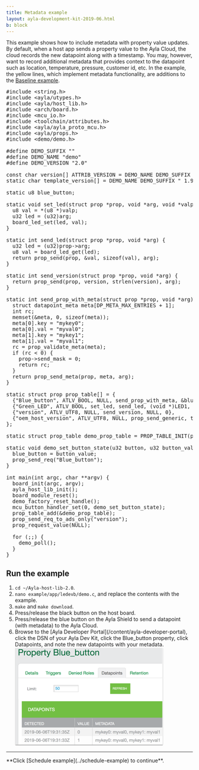 ```yaml
---
title: Metadata example
layout: ayla-development-kit-2019-06.html
b: block
---
```


This example shows how to include metadata with property value updates. By default, when a host app sends a property value to the Ayla Cloud, the cloud records the new datapoint along with a timestamp. You may, however, want to record additional metadata that provides context to the datapoint such as location, temperature, pressure, customer id, etc. In the example, the yellow lines, which implement metadata functionality, are additions to the [Baseline example](../baseline-example).

<pre class="numbered">
<span>#include &lt;string.h&gt;</span>
<span>#include &lt;ayla/utypes.h&gt;</span>
<span>#include &lt;ayla/host_lib.h&gt;</span>
<span>#include &lt;arch/board.h&gt;</span>
<span>#include &lt;mcu_io.h&gt;</span>
<span>#include &lt;toolchain/attributes.h&gt;</span>
<span>#include &lt;ayla/ayla_proto_mcu.h&gt;</span>
<span>#include &lt;ayla/props.h&gt;</span>
<span>#include &lt;demo/demo.h&gt;</span>
<span></span>
<span>#define DEMO_SUFFIX ""</span>
<span>#define DEMO_NAME "demo"</span>
<span>#define DEMO_VERSION "2.0"</span>
<span></span>
<span>const char version[] ATTRIB_VERSION = DEMO_NAME DEMO_SUFFIX " " DEMO_VERSION " " BUILD_VERSION;</span>
<span>static char template_version[] = DEMO_NAME DEMO_SUFFIX " 1.9";</span>
<span></span>
<span>static u8 blue_button;</span>
<span></span>
<span>static void set_led(struct prop &ast;prop, void &ast;arg, void &ast;valp, size_t len) {</span>
<span>  u8 val = &ast;(u8 &ast;)valp;</span>
<span>  u32 led = (u32)arg;</span>
<span>  board_led_set(led, val);</span>
<span>}</span>
<span></span>
<span>static int send_led(struct prop &ast;prop, void &ast;arg) {</span>
<span>  u32 led = (u32)prop-&gt;arg;</span>
<span>  u8 val = board_led_get(led);</span>
<span>  return prop_send(prop, &val, sizeof(val), arg);</span>
<span>}</span>
<span></span>
<span>static int send_version(struct prop &ast;prop, void &ast;arg) {</span>
<span>  return prop_send(prop, version, strlen(version), arg);</span>
<span>}</span>
<span></span>
<span class="highlight">static int send_prop_with_meta(struct prop &ast;prop, void &ast;arg) {</span>
<span class="highlight">  struct datapoint_meta meta[DP_META_MAX_ENTRIES + 1];</span>
<span class="highlight">  int rc;</span>
<span class="highlight">  memset(&meta, 0, sizeof(meta));</span>
<span class="highlight">  meta[0].key = "mykey0";</span>
<span class="highlight">  meta[0].val = "myval0";</span>
<span class="highlight">  meta[1].key = "mykey1";</span>
<span class="highlight">  meta[1].val = "myval1";</span>
<span class="highlight">  rc = prop_validate_meta(meta);</span>
<span class="highlight">  if (rc < 0) {</span>
<span class="highlight">    prop->send_mask = 0;</span>
<span class="highlight">    return rc;</span>
<span class="highlight">  }</span>
<span class="highlight">  return prop_send_meta(prop, meta, arg);</span>
<span class="highlight">}</span>
<span></span>
<span>static struct prop prop_table[] = {</span>
<span class="highlight">  {"Blue_button", ATLV_BOOL, NULL, send_prop_with_meta, &blue_button, sizeof(blue_button)},</span>
<span>  {"Green_LED", ATLV_BOOL, set_led, send_led, (void &ast;)LED1, 1},</span>
<span>  {"version", ATLV_UTF8, NULL, send_version, NULL, 0},</span>
<span>  {"oem_host_version", ATLV_UTF8, NULL, prop_send_generic, template_version, sizeof(template_version) - 1},</span>
<span>};</span>
<span></span>
<span>static struct prop_table demo_prop_table = PROP_TABLE_INIT(prop_table);</span>
<span></span>
<span>static void demo_set_button_state(u32 button, u32 button_value) {</span>
<span>  blue_button = button_value;</span>
<span>  prop_send_req("Blue_button");</span>
<span>}</span>
<span></span>
<span>int main(int argc, char &ast;&ast;argv) {</span>
<span>  board_init(argc, argv);</span>
<span>  ayla_host_lib_init();</span>
<span>  board_module_reset();</span>
<span>  demo_factory_reset_handle();</span>
<span>  mcu_button_handler_set(0, demo_set_button_state);</span>
<span>  prop_table_add(&demo_prop_table);</span>
<span>  prop_send_req_to_ads_only("version");</span>
<span>  prop_request_value(NULL);</span>
<span></span>
<span>  for (;;) {</span>
<span>    demo_poll();</span>
<span>  }</span>
<span>}</span>
</pre>

## Run the example

<ol>
<li><code>cd ~/Ayla-host-lib-2.0</code>.</li>
<li><code>nano example/app/ledevb/demo.c</code>, and replace the contents with the example.</li>
<li><code>make</code> and <code>make download</code>.
<li>Press/release the black button on the host board.</li>
<li>Press/release the blue button on the Ayla Shield to send a datapoint (with metadata) to the Ayla Cloud.</li>
<li>Browse to the [Ayla Developer Portal](/content/ayla-developer-portal), click the DSN of your Ayla Dev Kit, click the Blue_button property, click Datapoints, and note the new datapoints with your metadata.
<img src="blue-button-metadata.png" width="400">
</li>
</ol>

<hr/>
**Click [Schedule example](../schedule-example) to continue**.

